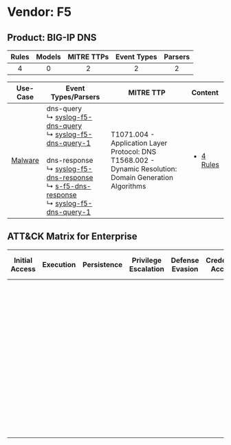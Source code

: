 Vendor: F5
==========
Product: BIG-IP DNS
-------------------
| Rules | Models | MITRE TTPs | Event Types | Parsers |
|:-----:|:------:|:----------:|:-----------:|:-------:|
|   4   |   0    |     2      |      2      |    2    |

|                  Use-Case                  | Event Types/Parsers                                                                                                                                                                                                                                                                                                                                                                                                             | MITRE TTP                                                                                                       | Content                                                                |
|:------------------------------------------:| ------------------------------------------------------------------------------------------------------------------------------------------------------------------------------------------------------------------------------------------------------------------------------------------------------------------------------------------------------------------------------------------------------------------------------- | --------------------------------------------------------------------------------------------------------------- | ---------------------------------------------------------------------- |
| [Malware](../../../UseCases/uc_malware.md) |  dns-query<br> ↳ [syslog-f5-dns-query](Parsers/parserContent_syslog-f5-dns-query.md)<br> ↳ [syslog-f5-dns-query-1](Parsers/parserContent_syslog-f5-dns-query-1.md)<br><br> dns-response<br> ↳ [syslog-f5-dns-response](Parsers/parserContent_syslog-f5-dns-response.md)<br> ↳ [s-f5-dns-response](Parsers/parserContent_s-f5-dns-response.md)<br> ↳ [syslog-f5-dns-query-1](Parsers/parserContent_syslog-f5-dns-query-1.md)<br> | T1071.004 - Application Layer Protocol: DNS<br>T1568.002 - Dynamic Resolution: Domain Generation Algorithms<br> | [<ul><li>4 Rules</li></ul>](Rules_Models/r_m_f5_big-ip_dns_Malware.md) |

ATT&CK Matrix for Enterprise
----------------------------
| Initial Access | Execution | Persistence | Privilege Escalation | Defense Evasion | Credential Access | Discovery | Lateral Movement | Collection | Command and Control                                                                                                                                                                                                                                                                                                                                     | Exfiltration | Impact |
| -------------- | --------- | ----------- | -------------------- | --------------- | ----------------- | --------- | ---------------- | ---------- | ------------------------------------------------------------------------------------------------------------------------------------------------------------------------------------------------------------------------------------------------------------------------------------------------------------------------------------------------------- | ------------ | ------ |
|                |           |             |                      |                 |                   |           |                  |            | [Application Layer Protocol: DNS](https://attack.mitre.org/techniques/T1071/004)<br><br>[Dynamic Resolution](https://attack.mitre.org/techniques/T1568)<br><br>[Dynamic Resolution: Domain Generation Algorithms](https://attack.mitre.org/techniques/T1568/002)<br><br>[Application Layer Protocol](https://attack.mitre.org/techniques/T1071)<br><br> |              |        |